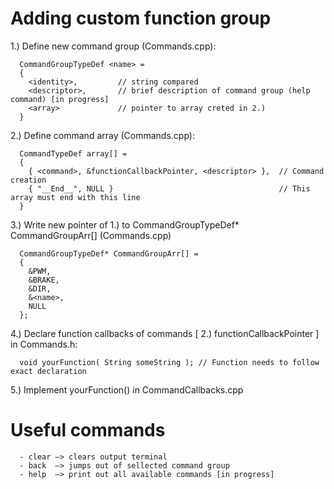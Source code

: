 # Adding custom function group

1.) Define new command group (Commands.cpp):

      CommandGroupTypeDef <name> = 
      {
        <identity>,         // string compared
        <descriptor>,       // brief description of command group (help command) [in progress]
        <array>             // pointer to array creted in 2.)
      }      
2.) Define command array (Commands.cpp):
      
      CommandTypeDef array[] =
      {
        { <command>, &functionCallbackPointer, <descriptor> },  // Command creation
        { "__End__", NULL }                                     // This array must end with this line
      }      
3.) Write new pointer of 1.) to CommandGroupTypeDef* CommandGroupArr[] (Commands.cpp)

      CommandGroupTypeDef* CommandGroupArr[] = 
      {
        &PWM,
        &BRAKE,
        &DIR,
        &<name>,
        NULL
      };
4.) Declare function callbacks of commands [ 2.) functionCallbackPointer ] in Commands.h:

      void yourFunction( String someString ); // Function needs to follow exact declaration
5.) Implement yourFunction() in CommandCallbacks.cpp

# Useful commands
      - clear –> clears output terminal
      - back  –> jumps out of sellected command group
      - help  –> print out all available commands [in progress]
